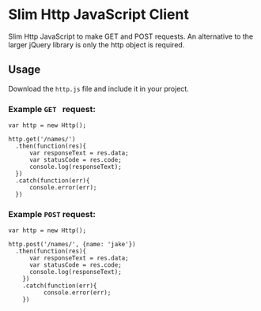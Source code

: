 # Slim Http JavaScript Client
Slim Http JavaScript to make GET and POST requests. An alternative to the larger jQuery library is only the http object is required.

## Usage

Download the `http.js` file and include it in your project.

### Example `GET ` request:
```
var http = new Http();

http.get('/names/')
  .then(function(res){
      var responseText = res.data;
      var statusCode = res.code;
      console.log(responseText);
  })
  .catch(function(err){
      console.error(err);
  })
```


### Example `POST` request:
```
var http = new Http();

http.post('/names/', {name: 'jake'})
  .then(function(res){
      var responseText = res.data;
      var statusCode = res.code;
      console.log(responseText);
	})
	.catch(function(err){
		  console.error(err);
	})
```
